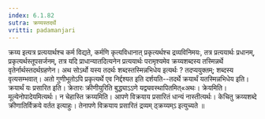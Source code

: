 ```yaml
---
index: 6.1.82
sutra: क्रय्यस्तदर्थे
vritti: padamanjari
---
```


 क्रय्य इत्यत्र प्रत्ययार्थश्च कर्म विद्यते, कर्मणि कृत्यविधानात् प्रकृत्यर्थश्च द्रव्यविनिमयः, तत्र प्रत्ययार्थः प्रधानम्, प्रकृत्यर्थस्तूपसर्जनम्, तत्र यदि प्राधान्यातदित्यनेन प्रत्ययार्थः परामृश्यमेव क्रय्यशब्दस्य तस्मिन्नर्थे वृतेर्नार्थस्तदर्थग्रहणेन। अथ सोऽर्थो यस्य तदर्थः शब्दस्तस्मिन्नभिधेय इत्यर्थः ? तदप्ययुक्तम्; शब्दस्य वृत्यसम्भवात्। अतो गुणीभूतोऽपि प्रकृत्यर्थे एव निर्द्दश्यत इति दर्शयति--तदर्थे क्रयार्थं यतस्मिन्नभिधेय इति। क्रयार्थं यः प्रसारित इति। क्रेतारः क्रीणीयुरिति बुद्ध्याऽऽणे यद्व्यवस्थापितमित्«अथः। क्रेयमिति। मूल्येनोपादेयमित्यर्थः। न चेहास्ति क्रय्यमिति। आपणे विक्रयाय प्रसारितं धान्यं नास्तीत्यर्थः। केचितु क्रय्यशब्दे क्रीणातिर्विक्रये वर्तत इत्याहुः। तेनापणे विक्रयाय प्रसारितं द्रव्यम् ठ्क्रय्यम्ऽ इत्युच्यते ॥